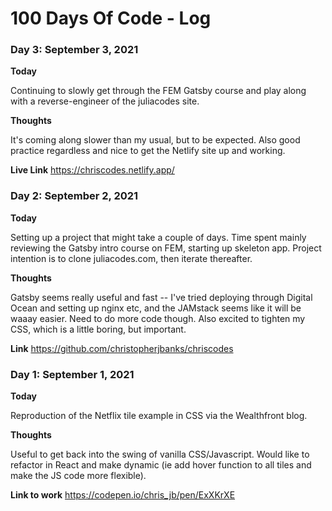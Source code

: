# 100 Days Of Code - Log

### Day 3: September 3, 2021

**Today**

Continuing to slowly get through the FEM Gatsby course and play along with a reverse-engineer of the juliacodes site.

**Thoughts**

It's coming along slower than my usual, but to be expected. Also good practice regardless and nice to get the Netlify site up and working.

**Live Link**
https://chriscodes.netlify.app/

### Day 2: September 2, 2021

**Today**

Setting up a project that might take a couple of days. Time spent mainly reviewing the Gatsby intro course on FEM, starting up skeleton app. Project intention is to clone juliacodes.com, then iterate thereafter.

**Thoughts**

Gatsby seems really useful and fast -- I've tried deploying through Digital Ocean and setting up nginx etc, and the JAMstack seems like it will be waaay easier. Need to do more code though. Also excited to tighten my CSS, which is a little boring, but important.

**Link**
https://github.com/christopherjbanks/chriscodes

### Day 1: September 1, 2021

**Today**

Reproduction of the Netflix tile example in CSS via the Wealthfront blog.

**Thoughts**

Useful to get back into the swing of vanilla CSS/Javascript. Would like to refactor in React and make dynamic (ie add hover function to all tiles and make the JS code more flexible).

**Link to work**
https://codepen.io/chris_jb/pen/ExXKrXE

<!--
### Day 0: February 30, 2016 (Example 1)
##### (delete me or comment me out)

**Today's Progress**: Fixed CSS, worked on canvas functionality for the app.

**Thoughts:** I really struggled with CSS, but, overall, I feel like I am slowly getting better at it. Canvas is still new for me, but I managed to figure out some basic functionality.

**Link to work:** [Calculator App](http://www.example.com)

### Day 0: February 30, 2016 (Example 2)
##### (delete me or comment me out)

**Today's Progress**: Fixed CSS, worked on canvas functionality for the app.

**Thoughts**: I really struggled with CSS, but, overall, I feel like I am slowly getting better at it. Canvas is still new for me, but I managed to figure out some basic functionality.

**Link(s) to work**: [Calculator App](http://www.example.com)


### Day 1: June 27, Monday

**Today's Progress**: I've gone through many exercises on FreeCodeCamp.

**Thoughts** I've recently started coding, and it's a great feeling when I finally solve an algorithm challenge after a lot of attempts and hours spent.

**Link(s) to work**
1. [Find the Longest Word in a String](https://www.freecodecamp.com/challenges/find-the-longest-word-in-a-string)
2. [Title Case a Sentence](https://www.freecodecamp.com/challenges/title-case-a-sentence) -->
